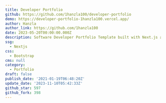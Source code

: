 ```yaml
---
title: Developer Portfolio
github: https://github.com/1hanzla100/developer-portfolio
demo: https://developer-portfolio-1hanzla100.vercel.app/
author: Hanzla
author_link: https://github.com/1hanzla100
date: 2023-05-20T00:00:00.000Z
description: Software Developer Portfolio Template built with Next.js and bootstrap.
ssg:
  - Nextjs
css:
  - Bootstrap
cms: null
category:
  - Portfolio
draft: false
publish_date: '2021-01-19T06:48:20Z'
update_date: '2023-11-10T05:42:33Z'
github_star: 597
github_fork: 398
---
```

